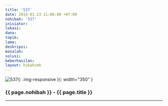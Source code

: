 ```yaml
---
title: '537'
date: 2014-01-23 11:08:00 +07:00
nohibah: '537'
inisiator: 
lokasi: 
dana: 
topik: 
lama: 
deskripsi: 
masalah: 
solusi: 
keberhasilan: 
layout: hibahcmb
---
```


![537](/static/img/hibahcmb/537.png){: .img-responsive }{: width="350" }

### {{ page.nohibah }} - {{ page.title }}

---
